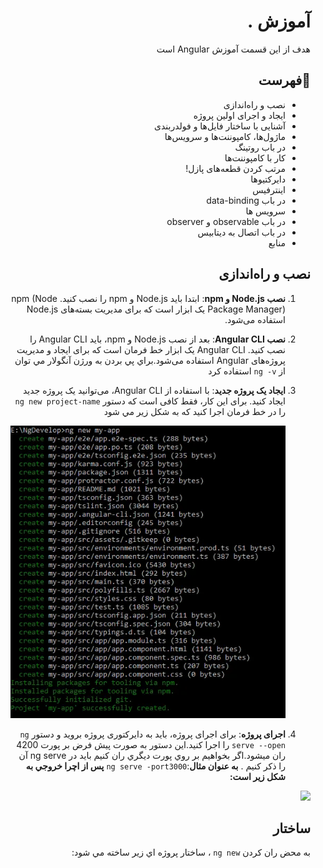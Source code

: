 <div dir="rtl">

# آموزش .
هدف از اين قسمت آموزش Angular است
## 📝فهرست
  - نصب و راه‌اندازی
  - ایجاد و اجرای اولین پروژه
  - آشنایی با ساختار فایل‌ها و فولدربندی
  - ماژول‌ها، کامپوننت‌ها و سرویس‌ها
  - در باب روتینگ
  - کار با کامپوننت‌ها
  - مرتب کردن قطعه‌های پازل!
  - دایرکتیوها
  - اینترفیس
  - در باب data-binding
  - سرویس ها
  - در باب observable و observer
  - در باب اتصال به دیتابیس
  - منابع

## نصب و راه‌اندازی

1. **نصب Node.js و npm**: ابتدا باید Node.js و npm را نصب کنید. npm (Node Package Manager) یک ابزار است که برای مدیریت بسته‌های Node.js استفاده می‌شود.
2. **نصب Angular CLI**: بعد از نصب Node.js و npm، باید Angular CLI را نصب کنید. Angular CLI یک ابزار خط فرمان است که برای ایجاد و مدیریت پروژه‌های Angular استفاده می‌شود.براي پي بردن به ورژن آنگولار مي توان از `ng -v` استفاده كرد
4. **ایجاد یک پروژه جدید**: با استفاده از Angular CLI، می‌توانید یک پروژه جدید ایجاد کنید. برای این کار، فقط کافی است که دستور `ng new project-name` را در خط فرمان اجرا کنید كه به شكل زير مي شود
   
   <img src="./create_project.jpg"/>
   
5. **اجرای پروژه**: برای اجرای پروژه، باید به دایرکتوری پروژه بروید و دستور `ng serve --open` را اجرا کنید.اين دستور به صورت پيش فرض بر پورت 4200 ران ميشود.اگر بخواهيم بر روي پورت ديگري ران كنيم بايد در ng serve آن را ذكر كنيم . **به عنوان مثال**:`ng serve -port3000` 
**پس از اچرا خروجي به شكل زير است:**
 <img src="./‌output.jpg"/>

 ## ساختار
 به محض ران كردن `ng new` ، ساختار پروژه اي زير ساخته مي شود:

</div>
